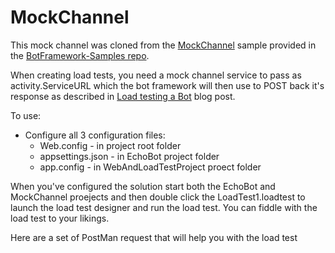 # MockChannel
This mock channel was cloned from the [MockChannel](https://github.com/Microsoft/BotFramework-Samples/tree/master/blog-samples/CSharp/MockChannel)
sample provided in the [BotFramework-Samples repo](https://github.com/microsoft/BotFramework-Samples).

When creating load tests, you need a mock channel service to pass as activity.ServiceURL which 
the bot framework will then use to POST back it's response as described in [Load testing a Bot](https://blog.botframework.com/2017/06/19/Load-Testing-A-Bot/) 
blog post. 

To use:
* Configure all 3 configuration files: 
  * Web.config - in project root folder
  * appsettings.json - in EchoBot project folder
  * app.config - in WebAndLoadTestProject proect folder

When you've configured the solution start both the EchoBot and MockChannel proejects and
then double click the LoadTest1.loadtest to launch the load test designer and run
the load test.  You can fiddle with the load test to your likings.

Here are a set of PostMan request that will help you with the load test
